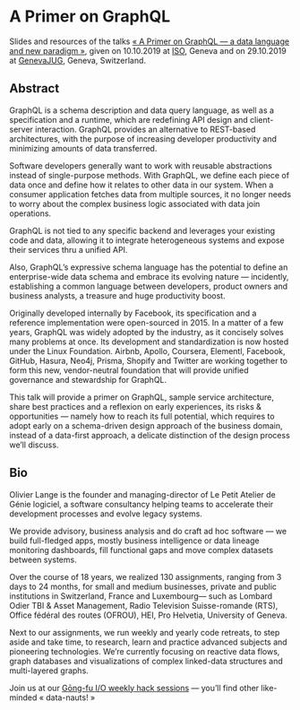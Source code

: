 # A Primer on GraphQL

Slides and resources of the talks [« A Primer on GraphQL — a data language and new paradigm »](https://bit.ly/gql-primer), given on 10.10.2019 at [ISO](https://www.iso.org), Geneva and on 29.10.2019 at [GenevaJUG](https://genevajug.ch/jug/archive.html?event=graphql_a_data_language_and_new_paradigm_for_apis), Geneva, Switzerland.

## Abstract

GraphQL is a schema description and data query language, as well as a specification and a runtime, which are redefining API design and client-server interaction. GraphQL provides an alternative to REST-based architectures, with the purpose of increasing developer productivity and minimizing amounts of data transferred.

Software developers generally want to work with reusable abstractions instead of single-purpose methods. With GraphQL, we define each piece of data once and define how it relates to other data in our system. When a consumer application fetches data from multiple sources, it no longer needs to worry about the complex business logic associated with data join operations.

GraphQL is not tied to any specific backend and leverages your existing code and data, allowing it to integrate heterogeneous systems and expose their services thru a unified API.

Also, GraphQL’s expressive schema language has the potential to define an enterprise-wide data schema and embrace its evolving nature — incidently, establishing a common language between developers, product owners and business analysts, a treasure and huge productivity boost.

Originally developed internally by Facebook, its specification and a reference implementation were open-sourced in 2015. In a matter of a few years, GraphQL was widely adopted by the industry, as it concisely solves many problems at once. Its development and standardization is now hosted under the Linux Foundation. Airbnb, Apollo, Coursera, Elementl, Facebook, GitHub, Hasura, Neo4j, Prisma, Shopify and Twitter are working together to form this new, vendor-neutral foundation that will provide unified governance and stewardship for GraphQL.

This talk will provide a primer on GraphQL, sample service architecture, share best practices and a reflexion on early experiences, its risks & opportunities — namely how to reach its full potential, which requires to adopt early on a schema-driven design approach of the business domain, instead of a data-first approach, a delicate distinction of the design process we’ll discuss.

## Bio

Olivier Lange is the founder and managing-director of Le Petit Atelier de Génie logiciel, a software consultancy helping teams to accelerate their development processes and evolve legacy systems.

We provide advisory, business analysis and do craft ad hoc software — we build full-fledged apps, mostly business intelligence or data lineage monitoring dashboards, fill functional gaps and move complex datasets between systems.

Over the course of 18 years, we realized 130 assignments, ranging from 3 days to 24 months, for small and medium businesses, private and public institutions in Switzerland, France and Luxembourg— such as Lombard Odier TBI & Asset Management, Radio Television Suisse-romande (RTS), Office fédéral des routes (OFROU), HEI, Pro Helvetia, University of Geneva.

Next to our assignments, we run weekly and yearly code retreats, to step aside and take time, to research, learn and practice advanced subjects and pioneering technologies. We’re currently focusing on reactive data flows, graph databases and visualizations of complex linked-data structures and multi-layered graphs.

Join us at our [Gōng-fu I/O weekly hack sessions](http://www.meetup.com/gōngfuIO/) — you’ll find other like-minded « data-nauts! »
